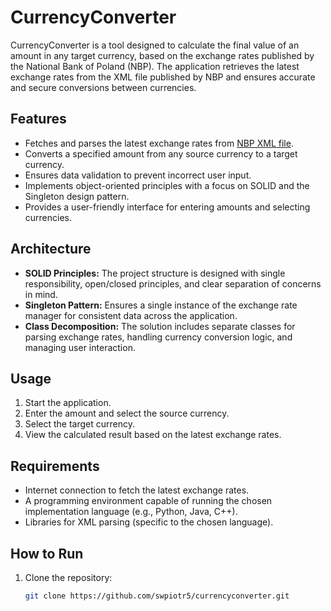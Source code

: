 # CurrencyConverter

CurrencyConverter is a tool designed to calculate the final value of an amount in any target currency, based on the exchange rates published by the National Bank of Poland (NBP). The application retrieves the latest exchange rates from the XML file published by NBP and ensures accurate and secure conversions between currencies.

## Features
- Fetches and parses the latest exchange rates from [NBP XML file](https://www.nbp.pl/kursy/xml/lasta.xml).
- Converts a specified amount from any source currency to a target currency.
- Ensures data validation to prevent incorrect user input.
- Implements object-oriented principles with a focus on SOLID and the Singleton design pattern.
- Provides a user-friendly interface for entering amounts and selecting currencies.

## Architecture
- **SOLID Principles:** The project structure is designed with single responsibility, open/closed principles, and clear separation of concerns in mind.
- **Singleton Pattern:** Ensures a single instance of the exchange rate manager for consistent data across the application.
- **Class Decomposition:** The solution includes separate classes for parsing exchange rates, handling currency conversion logic, and managing user interaction.

## Usage
1. Start the application.
2. Enter the amount and select the source currency.
3. Select the target currency.
4. View the calculated result based on the latest exchange rates.

## Requirements
- Internet connection to fetch the latest exchange rates.
- A programming environment capable of running the chosen implementation language (e.g., Python, Java, C++).
- Libraries for XML parsing (specific to the chosen language).

## How to Run
1. Clone the repository:
   ```bash
   git clone https://github.com/swpiotr5/currencyconverter.git
